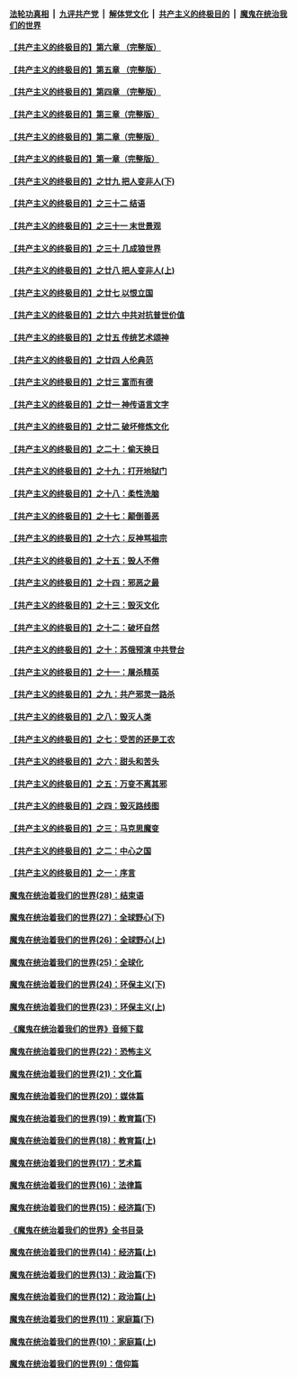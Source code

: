 ####  [法轮功真相](../../../../basic/blob/master/README.md?t=05191031) &nbsp;|&nbsp; [九评共产党](../../../../9ping.md/blob/master/README.md?t=05191031) &nbsp;|&nbsp; [解体党文化](../../../../jtdwh.md/blob/master/README.md?t=05191031)  &nbsp;|&nbsp; [共产主义的终极目的](../../../../gczydzjmd.md/blob/master/README.md?t=05191031) &nbsp;|&nbsp; [魔鬼在统治我们的世界](../../../../mgztzwmdsj.md/blob/master/README.md?t=05191031) 

#### [【共产主义的终极目的】第六章 （完整版）](../pages/nsc422/n11428913.md?t=05191031) 

#### [【共产主义的终极目的】第五章 （完整版）](../pages/nsc422/n11428912.md?t=05191031) 

#### [【共产主义的终极目的】第四章 （完整版）](../pages/nsc422/n11428907.md?t=05191031) 

#### [【共产主义的终极目的】第三章（完整版）](../pages/nsc422/n11428848.md?t=05191031) 

#### [【共产主义的终极目的】第二章（完整版）](../pages/nsc422/n11428831.md?t=05191031) 

#### [【共产主义的终极目的】第一章（完整版）](../pages/nsc422/n11417651.md?t=05191031) 

#### [【共产主义的终极目的】之廿九 把人变非人(下)](../pages/nsc422/n11344140.md?t=05191031) 

#### [【共产主义的终极目的】之三十二 结语](../pages/nsc422/n11360535.md?t=05191031) 

#### [【共产主义的终极目的】之三十一 末世景观](../pages/nsc422/n11351129.md?t=05191031) 

#### [【共产主义的终极目的】之三十 几成狼世界](../pages/nsc422/n11348280.md?t=05191031) 

#### [【共产主义的终极目的】之廿八 把人变非人(上)](../pages/nsc422/n11340492.md?t=05191031) 

#### [【共产主义的终极目的】之廿七 以恨立国](../pages/nsc422/n11336944.md?t=05191031) 

#### [【共产主义的终极目的】之廿六 中共对抗普世价值](../pages/nsc422/n11324785.md?t=05191031) 

#### [【共产主义的终极目的】之廿五 传统艺术颂神](../pages/nsc422/n11296396.md?t=05191031) 

#### [【共产主义的终极目的】之廿四 人伦典范](../pages/nsc422/n11296397.md?t=05191031) 

#### [【共产主义的终极目的】之廿三 富而有德](../pages/nsc422/n11283598.md?t=05191031) 

#### [【共产主义的终极目的】之廿一 神传语言文字](../pages/nsc422/n11263265.md?t=05191031) 

#### [【共产主义的终极目的】之廿二 破坏修炼文化](../pages/nsc422/n11245728.md?t=05191031) 

#### [【共产主义的终极目的】之二十：偷天换日](../pages/nsc422/n11238846.md?t=05191031) 

#### [【共产主义的终极目的】之十九：打开地狱门](../pages/nsc422/n11206376.md?t=05191031) 

#### [【共产主义的终极目的】之十八：柔性洗脑](../pages/nsc422/n11199994.md?t=05191031) 

#### [【共产主义的终极目的】之十七：颠倒善恶](../pages/nsc422/n11179782.md?t=05191031) 

#### [【共产主义的终极目的】之十六：反神骂祖宗](../pages/nsc422/n11166798.md?t=05191031) 

#### [【共产主义的终极目的】之十五：毁人不倦](../pages/nsc422/n11166792.md?t=05191031) 

#### [【共产主义的终极目的】之十四：邪恶之最](../pages/nsc422/n11150249.md?t=05191031) 

#### [【共产主义的终极目的】之十三：毁灭文化](../pages/nsc422/n11135227.md?t=05191031) 

#### [【共产主义的终极目的】之十二：破坏自然](../pages/nsc422/n11135214.md?t=05191031) 

#### [【共产主义的终极目的】之十：苏俄预演 中共登台](../pages/nsc422/n11118424.md?t=05191031) 

#### [【共产主义的终极目的】之十一：屠杀精英](../pages/nsc422/n11118442.md?t=05191031) 

#### [【共产主义的终极目的】之九：共产邪灵一路杀](../pages/nsc422/n11114139.md?t=05191031) 

#### [【共产主义的终极目的】之八：毁灭人类](../pages/nsc422/n11108503.md?t=05191031) 

#### [【共产主义的终极目的】之七：受苦的还是工农](../pages/nsc422/n11101809.md?t=05191031) 

#### [【共产主义的终极目的】之六：甜头和苦头](../pages/nsc422/n11096971.md?t=05191031) 

#### [【共产主义的终极目的】之五：万变不离其邪](../pages/nsc422/n11091285.md?t=05191031) 

#### [【共产主义的终极目的】之四：毁灭路线图](../pages/nsc422/n11086284.md?t=05191031) 

#### [【共产主义的终极目的】之三：马克思魔变](../pages/nsc422/n11061941.md?t=05191031) 

#### [【共产主义的终极目的】之二：中心之国](../pages/nsc422/n11047728.md?t=05191031) 

#### [【共产主义的终极目的】之一：序言](../pages/nsc422/n11086077.md?t=05191031) 

#### [魔鬼在统治着我们的世界(28)：结束语](../pages/nsc422/n10936246.md?t=05191031) 

#### [魔鬼在统治着我们的世界(27)：全球野心(下)](../pages/nsc422/n10928319.md?t=05191031) 

#### [魔鬼在统治着我们的世界(26)：全球野心(上)](../pages/nsc422/n10900318.md?t=05191031) 

#### [魔鬼在统治着我们的世界(25)：全球化](../pages/nsc422/n10788205.md?t=05191031) 

#### [魔鬼在统治着我们的世界(24)：环保主义(下)](../pages/nsc422/n10695307.md?t=05191031) 

#### [魔鬼在统治着我们的世界(23)：环保主义(上)](../pages/nsc422/n10688613.md?t=05191031) 

#### [《魔鬼在统治着我们的世界》音频下载](../pages/nsc422/n10635553.md?t=05191031) 

#### [魔鬼在统治着我们的世界(22)：恐怖主义](../pages/nsc422/n10614727.md?t=05191031) 

#### [魔鬼在统治着我们的世界(21)：文化篇](../pages/nsc422/n10597706.md?t=05191031) 

#### [魔鬼在统治着我们的世界(20)：媒体篇](../pages/nsc422/n10586579.md?t=05191031) 

#### [魔鬼在统治着我们的世界(19)：教育篇(下)](../pages/nsc422/n10564808.md?t=05191031) 

#### [魔鬼在统治着我们的世界(18)：教育篇(上)](../pages/nsc422/n10526970.md?t=05191031) 

#### [魔鬼在统治着我们的世界(17)：艺术篇](../pages/nsc422/n10499093.md?t=05191031) 

#### [魔鬼在统治着我们的世界(16)：法律篇](../pages/nsc422/n10485969.md?t=05191031) 

#### [魔鬼在统治着我们的世界(15)：经济篇(下)](../pages/nsc422/n10469975.md?t=05191031) 

#### [《魔鬼在统治着我们的世界》全书目录](../pages/nsc422/n10464261.md?t=05191031) 

#### [魔鬼在统治着我们的世界(14)：经济篇(上)](../pages/nsc422/n10457370.md?t=05191031) 

#### [魔鬼在统治着我们的世界(13)：政治篇(下)](../pages/nsc422/n10448270.md?t=05191031) 

#### [魔鬼在统治着我们的世界(12)：政治篇(上)](../pages/nsc422/n10444576.md?t=05191031) 

#### [魔鬼在统治着我们的世界(11)：家庭篇(下)](../pages/nsc422/n10440961.md?t=05191031) 

#### [魔鬼在统治着我们的世界(10)：家庭篇(上)](../pages/nsc422/n10435448.md?t=05191031) 

#### [魔鬼在统治着我们的世界(9)：信仰篇](../pages/nsc422/n10432159.md?t=05191031) 

